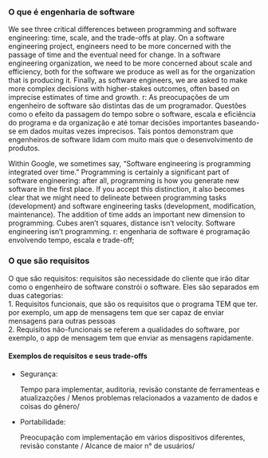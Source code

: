 <h3>O que é engenharia de software</h3>
<p>We see three critical differences between programming and software engineering: time, scale, and the trade-offs at play.   On a software engineering project, engineers need to be more concerned with the passage of time and the eventual need for change. In a software engineering organization, we need to be more concerned about scale and efficiency, both for the software we produce as well as for the organization that is producing it. Finally, as software engineers, we are asked to make more complex decisions with higher-stakes outcomes, often based on imprecise estimates of time and growth.
 r: As preocupações de um engenheiro de software são distintas das de um programador. Questões como o efeito da passagem do tempo sobre o software, escala e eficiência do programa e da organização e até tomar decisões importantes baseando-se em dados muitas vezes imprecisos. Tais pontos demonstram que engenheiros de software lidam com muito mais que o desenvolvimento de produtos.

Within Google, we sometimes say, “Software engineering is programming integrated over time.” Programming  is certainly a significant part of software engineering: after all, programming is how you generate new software in the first place. If you accept this distinction, it also becomes clear that we might need to delineate between programming tasks (development) and software engineering tasks (development, modification, maintenance). The addition of time adds an important new dimension to programming. Cubes aren’t squares, distance isn’t velocity. Software engineering isn’t programming.
 r: engenharia de software é programação envolvendo tempo, escala e trade-off;</p>

<h3>O que são requisitos</h3>
<p>O que são requisitos: requisitos são necessidade do cliente que irão ditar como o engenheiro de software constrói o software. 
Eles são separados em duas categorias: <br>
1. Requisitos funcionais, que são os requisitos que o programa TEM que ter. por exemplo, um app de mensagens tem que ser capaz de enviar mensagens para outras pessoas<br>
2. Requisitos não-funcionais se referem a qualidades do software, por exemplo, o app de mensagem tem que enviar as mensagens rapidamente.</p>

<h4>Exemplos de requisitos e seus trade-offs</h4>
<ul>
 <li>Segurança:</li><p> Tempo para implementar, auditoria, revisão constante de ferramenteas e atualizazções / Menos problemas relacionados a vazamento de dados e coisas do gênero/</p>
 <li>Portabilidade:</li><p> Preocupação com implementação em vários dispositivos diferentes, revisão constante / Alcance de maior n° de usuários/</p>
 </ul>
